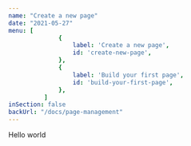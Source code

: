 ```yaml
---
name: "Create a new page"
date: "2021-05-27"
menu: [
              {
                  label: 'Create a new page',
                  id: 'create-new-page',
              },
              {
                  label: 'Build your first page',
                  id: 'build-your-first-page',
              },
          ]
inSection: false
backUrl: "/docs/page-management"
---
```

Hello world
